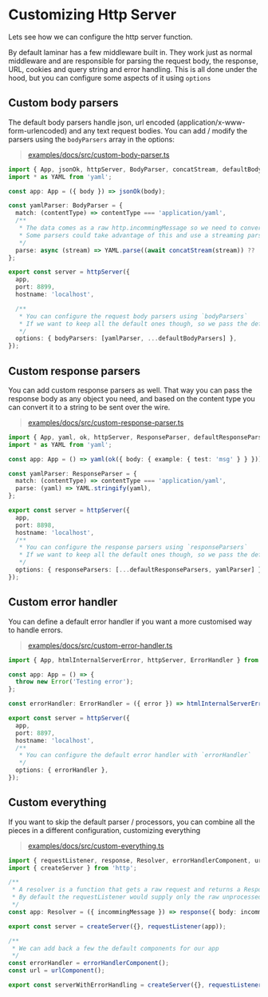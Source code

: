 # Customizing Http Server

Lets see how we can configure the http server function.

By default laminar has a few middleware built in. They work just as normal middleware and are responsible for parsing the request body, the response, URL, cookies and query string and error handling. This is all done under the hood, but you can configure some aspects of it using `options`

## Custom body parsers

The default body parsers handle json, url encoded (application/x-www-form-urlencoded) and any text request bodies. You can add / modify the parsers using the `bodyParsers` array in the options:

> [examples/docs/src/custom-body-parser.ts](https://github.com/ovotech/laminar/tree/main/examples/docs/src/custom-body-parser.ts)

```typescript
import { App, jsonOk, httpServer, BodyParser, concatStream, defaultBodyParsers } from '@ovotech/laminar';
import * as YAML from 'yaml';

const app: App = ({ body }) => jsonOk(body);

const yamlParser: BodyParser = {
  match: (contentType) => contentType === 'application/yaml',
  /**
   * The data comes as a raw http.incommingMessage so we need to convert it to a string first
   * Some parsers could take advantage of this and use a streaming parser instead for added performance
   */
  parse: async (stream) => YAML.parse((await concatStream(stream)) ?? ''),
};

export const server = httpServer({
  app,
  port: 8899,
  hostname: 'localhost',

  /**
   * You can configure the request body parsers using `bodyParsers`
   * If we want to keep all the default ones though, so we pass the default body parsers too
   */
  options: { bodyParsers: [yamlParser, ...defaultBodyParsers] },
});
```

## Custom response parsers

You can add custom response parsers as well. That way you can pass the response body as any object you need, and based on the content type you can convert it to a string to be sent over the wire.

> [examples/docs/src/custom-response-parser.ts](https://github.com/ovotech/laminar/tree/main/examples/docs/src/custom-response-parser.ts)

```typescript
import { App, yaml, ok, httpServer, ResponseParser, defaultResponseParsers } from '@ovotech/laminar';
import * as YAML from 'yaml';

const app: App = () => yaml(ok({ body: { example: { test: 'msg' } } }));

const yamlParser: ResponseParser = {
  match: (contentType) => contentType === 'application/yaml',
  parse: (yaml) => YAML.stringify(yaml),
};

export const server = httpServer({
  app,
  port: 8898,
  hostname: 'localhost',
  /**
   * You can configure the response parsers using `responseParsers`
   * If we want to keep all the default ones though, so we pass the default body parsers first
   */
  options: { responseParsers: [...defaultResponseParsers, yamlParser] },
});
```

## Custom error handler

You can define a default error handler if you want a more customised way to handle errors.

> [examples/docs/src/custom-error-handler.ts](https://github.com/ovotech/laminar/tree/main/examples/docs/src/custom-error-handler.ts)

```typescript
import { App, htmlInternalServerError, httpServer, ErrorHandler } from '@ovotech/laminar';

const app: App = () => {
  throw new Error('Testing error');
};

const errorHandler: ErrorHandler = ({ error }) => htmlInternalServerError(`<html>${error.message}</html>`);

export const server = httpServer({
  app,
  port: 8897,
  hostname: 'localhost',
  /**
   * You can configure the default error handler with `errorHandler`
   */
  options: { errorHandler },
});
```

## Custom everything

If you want to skip the default parser / processors, you can combine all the pieces in a different configuration, customizing everything

> [examples/docs/src/custom-everything.ts](https://github.com/ovotech/laminar/tree/main/examples/docs/src/custom-everything.ts)

```typescript
import { requestListener, response, Resolver, errorHandlerComponent, urlComponent } from '@ovotech/laminar';
import { createServer } from 'http';

/**
 * A resolver is a function that gets a raw request and returns a Response object.
 * By default the requestListener would supply only the raw unprocessed incomming message
 */
const app: Resolver = ({ incommingMessage }) => response({ body: incommingMessage.url });

export const server = createServer({}, requestListener(app));

/**
 * We can add back a few the default components for our app
 */
const errorHandler = errorHandlerComponent();
const url = urlComponent();

export const serverWithErrorHandling = createServer({}, requestListener(errorHandler(url(app))));
```
